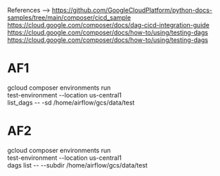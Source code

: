 References --> 
https://github.com/GoogleCloudPlatform/python-docs-samples/tree/main/composer/cicd_sample
https://cloud.google.com/composer/docs/dag-cicd-integration-guide
https://cloud.google.com/composer/docs/how-to/using/testing-dags
https://cloud.google.com/composer/docs/how-to/using/testing-dags


AF1
===
gcloud composer environments run \
test-environment --location us-central1 \
list_dags -- -sd /home/airflow/gcs/data/test


AF2
====
gcloud composer environments run \
test-environment --location us-central1 \
dags list -- --subdir /home/airflow/gcs/data/test

